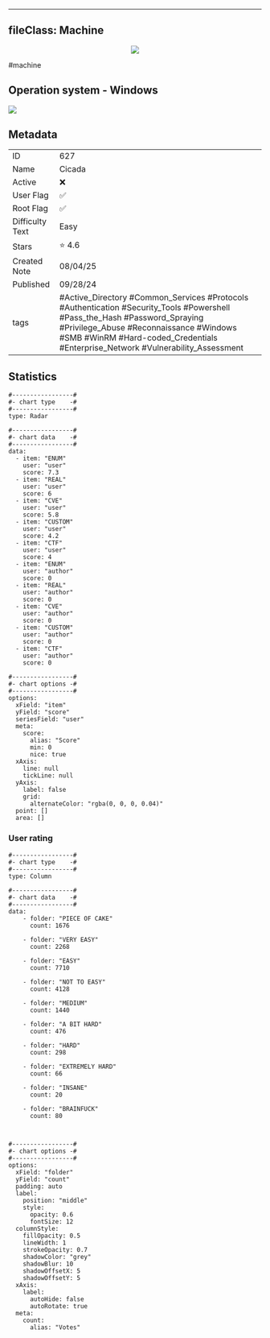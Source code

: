 
---
fileClass: Machine
---

<p align="center"> <img src= "https://www.hackthebox.com//avatars/79616a32a057e5e672dadb51bb96dd04.png"> </p>

#machine

## Operation system - Windows
<img style = "max-width:70px" src = "app://local//home/ew/apps/HTNotes/HTB/.res/Windows.png">

## Metadata

|                       |   |
| ----------------      | - |
| ID                    |627 |
| Name                  |Cicada |
| Active                |❌  |
| User Flag             |✅ |
| Root Flag             |✅|
| Difficulty Text       |Easy  |
| Stars                 |⭐️ 4.6 |
| Created Note          |08/04/25 |
| Published             |09/28/24 |
| tags                  |#Active_Directory #Common_Services #Protocols #Authentication #Security_Tools #Powershell #Pass_the_Hash #Password_Spraying #Privilege_Abuse #Reconnaissance #Windows #SMB #WinRM #Hard-coded_Credentials #Enterprise_Network #Vulnerability_Assessment  |

<p style = "display:none">
id:: 627
active:: False
name:: Cicada
os::Windows
user_flag:: True
root_flag:: True
difficulty_text:: Easy
stars:: 4.6
created:: 08/04/2025
published:: 09/28/24
avatar:: /avatars/79616a32a057e5e672dadb51bb96dd04.png
tags:: #Active_Directory #Common_Services #Protocols #Authentication #Security_Tools #Powershell #Pass_the_Hash #Password_Spraying #Privilege_Abuse #Reconnaissance #Windows #SMB #WinRM #Hard-coded_Credentials #Enterprise_Network #Vulnerability_Assessment 
</p>

## Statistics


```chartsview
#-----------------#
#- chart type    -#
#-----------------#
type: Radar

#-----------------#
#- chart data    -#
#-----------------#
data:
  - item: "ENUM"
    user: "user"
    score: 7.3
  - item: "REAL"
    user: "user"
    score: 6
  - item: "CVE"
    user: "user"
    score: 5.8
  - item: "CUSTOM"
    user: "user"
    score: 4.2
  - item: "CTF"
    user: "user"
    score: 4
  - item: "ENUM"
    user: "author"
    score: 0
  - item: "REAL"
    user: "author"
    score: 0
  - item: "CVE"
    user: "author"
    score: 0
  - item: "CUSTOM"
    user: "author"
    score: 0
  - item: "CTF"
    user: "author"
    score: 0

#-----------------#
#- chart options -#
#-----------------#
options:
  xField: "item"
  yField: "score"
  seriesField: "user"
  meta:
    score:
      alias: "Score"
      min: 0
      nice: true
  xAxis:
    line: null
    tickLine: null
  yAxis:
    label: false
    grid:
      alternateColor: "rgba(0, 0, 0, 0.04)"
  point: []
  area: []
```



### User rating


```chartsview
#-----------------#
#- chart type    -#
#-----------------#
type: Column

#-----------------#
#- chart data    -#
#-----------------#
data:
    - folder: "PIECE OF CAKE"
      count: 1676
     
    - folder: "VERY EASY"
      count: 2268

    - folder: "EASY"
      count: 7710
      
    - folder: "NOT TO EASY"
      count: 4128
      
    - folder: "MEDIUM"
      count: 1440
     
    - folder: "A BIT HARD"
      count: 476
      
    - folder: "HARD"
      count: 298
      
    - folder: "EXTREMELY HARD"
      count: 66
      
    - folder: "INSANE"
      count: 20
      
    - folder: "BRAINFUCK"
      count: 80

    

#-----------------#
#- chart options -#
#-----------------#
options:
  xField: "folder"
  yField: "count"
  padding: auto
  label:
    position: "middle"
    style:
      opacity: 0.6
      fontSize: 12
  columnStyle:
    fillOpacity: 0.5
    lineWidth: 1
    strokeOpacity: 0.7
    shadowColor: "grey"
    shadowBlur: 10
    shadowOffsetX: 5
    shadowOffsetY: 5
  xAxis:
    label:
      autoHide: false
      autoRotate: true
  meta:
    count:
      alias: "Votes"
```


